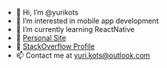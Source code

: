 - 👋 Hi, I’m @yurikots
- 👀 I’m interested in mobile app development
- 🌱 I’m currently learning ReactNative
- 📄 [Personal Site](http://yurikots.com)
- 📄 [StackOverflow Profile](https://stackoverflow.com/users/7058733/yuri-kots)
- 📫 Contact me at yuri.kots@outlook.com

<!---
yurikots/yurikots is a ✨ special ✨ repository because its `README.md` (this file) appears on your GitHub profile.
You can click the Preview link to take a look at your changes.
--->
